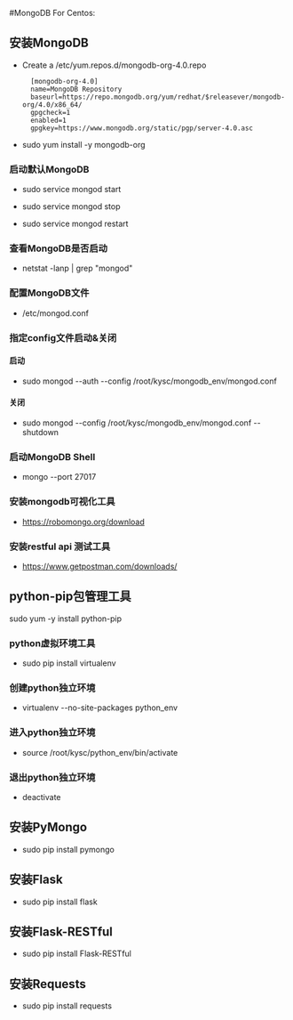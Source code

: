 #MongoDB For Centos:

## 安装MongoDB
* Create a /etc/yum.repos.d/mongodb-org-4.0.repo


		[mongodb-org-4.0]
		name=MongoDB Repository
		baseurl=https://repo.mongodb.org/yum/redhat/$releasever/mongodb-org/4.0/x86_64/
		gpgcheck=1
		enabled=1
		gpgkey=https://www.mongodb.org/static/pgp/server-4.0.asc

* sudo yum install -y mongodb-org

### 启动默认MongoDB

* sudo service mongod start 

* sudo service mongod stop

* sudo service mongod restart

### 查看MongoDB是否启动
* netstat -lanp | grep "mongod"

### 配置MongoDB文件
* /etc/mongod.conf

### 指定config文件启动&关闭
####  启动
* sudo mongod  --auth --config /root/kysc/mongodb_env/mongod.conf

#### 关闭
* sudo mongod --config /root/kysc/mongodb_env/mongod.conf --shutdown

### 启动MongoDB Shell
* mongo --port 27017

### 安装mongodb可视化工具
* https://robomongo.org/download

### 安装restful api 测试工具
* https://www.getpostman.com/downloads/

## python-pip包管理工具
sudo yum -y install python-pip

### python虚拟环境工具
* sudo pip install virtualenv

### 创建python独立环境
* virtualenv --no-site-packages python_env

### 进入python独立环境
* source /root/kysc/python_env/bin/activate

### 退出python独立环境
* deactivate

## 安装PyMongo
* sudo pip install pymongo

## 安装Flask
* sudo pip install flask

## 安装Flask-RESTful
* sudo pip install Flask-RESTful

## 安装Requests
* sudo pip install requests